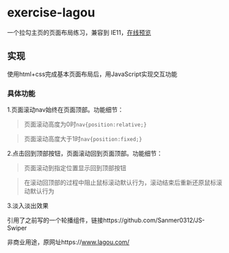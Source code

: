 # exercise-lagou
一个拉勾主页的页面布局练习，兼容到 IE11，[在线预览](https://sanmer0312.github.io/exercise-lagou/main.html)

## 实现

使用html+css完成基本页面布局后，用JavaScript实现交互功能

### 具体功能

1.页面滚动nav始终在页面顶部。功能细节：

> 页面滚动高度为0时`nav{position:relative;}`

> 页面滚动高度大于1时`nav{position:fixed;}`

2.点击回到顶部按钮，页面滚动回到页面顶部。功能细节：

> 页面滚动到指定位置显示回到顶部按钮

> 在滚动回顶部的过程中阻止鼠标滚动默认行为，滚动结束后重新还原鼠标滚动默认行为

3.淡入淡出效果

引用了之前写的一个轮播组件，链接https://github.com/Sanmer0312/JS-Swiper

非商业用途，原网址https://www.lagou.com/
